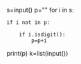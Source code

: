 s=input()
p=""
for i in s:
    
    if i not in p:
       
        if i.isdigit():
            p=p+i
print(p)
k=list(input())
